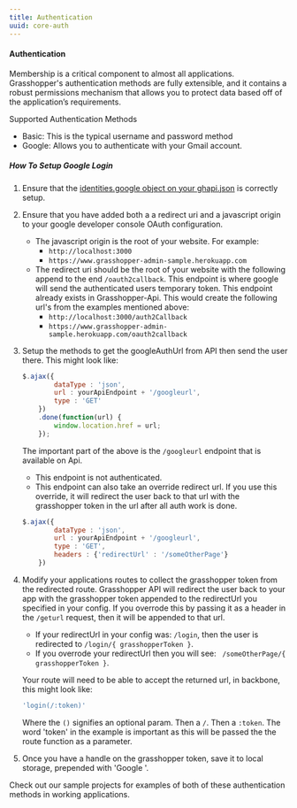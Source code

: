 ```yaml
---
title: Authentication
uuid: core-auth
---
```

#### Authentication

Membership is a critical component to almost all applications. Grasshopper's authentication methods are fully extensible, and it contains a robust permissions mechanism that allows you to protect data based off of the application’s requirements.

Supported Authentication Methods

* Basic: This is the typical username and password method
* Google: Allows you to authenticate with your Gmail account.

##### How To Setup Google Login


1. Ensure that the [identities.google object on your ghapi.json](http://solid-interactive.github.io/grasshopper-core-nodejs/documentation.html#projectconfiguration) is correctly setup.
1. Ensure that you have added both a a redirect uri and a javascript origin to your google developer console OAuth configuration.
    * The javascript origin is the root of your website. For example:
        * `http://localhost:3000`
        * `https://www.grasshopper-admin-sample.herokuapp.com`
    * The redirect uri should be the root of your website with the following append to the end `/oauth2callback`. This endpoint is where google will send the authenticated users temporary token. This endpoint already exists in Grasshopper-Api.
    This would create the following url's from the examples mentioned above:
        * `http://localhost:3000/auth2Callback`
        * `https://www.grasshopper-admin-sample.herokuapp.com/oauth2callback`
1. Setup the methods to get the googleAuthUrl from API then send the user there. This might look like:

    ```javascript
    $.ajax({
            dataType : 'json',
            url : yourApiEndpoint + '/googleurl',
            type : 'GET'
        })
        .done(function(url) {
            window.location.href = url;
        });
    ```

    The important part of the above is the `/googleurl` endpoint that is available on Api.
    * This endpoint is not authenticated.
    * This endpoint can also take an override redirect url. If you use this override, it will redirect the user back to that url with the grasshopper token in the url after all auth work is done.

    ```javascript
    $.ajax({
            dataType : 'json',
            url : yourApiEndpoint + '/googleurl',
            type : 'GET',
            headers : {'redirectUrl' : '/someOtherPage'}
        })
    ```

1. Modify your applications routes to collect the grasshopper token from the redirected route.
    Grasshopper API will redirect the user back to your app with the grasshopper token appended to the redirectUrl you specified in your config. If you overrode this by passing it as a header in the `/geturl` request, then it will be appended to that url.

    * If your redirectUrl in your config was: `/login`, then the user is redirected to `/login/{ grasshopperToken }`.
    * If you overrode your redirectUrl then you will see: ` /someOtherPage/{ grasshopperToken }`.

    Your route will need to be able to accept the returned url, in backbone, this might look like:

    ```javascript
    'login(/:token)'
    ```

    Where the `()` signifies an optional param. Then a `/`. Then a `:token`.  The word 'token' in the example is important as this will be passed the the route function as a parameter.

1. Once you have a handle on the grasshopper token, save it to local storage, prepended with 'Google '.

Check out our sample projects for examples of both of these authentication methods in working applications.